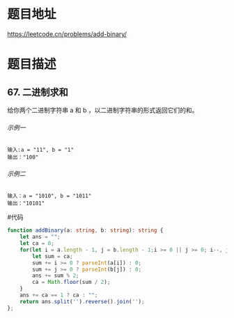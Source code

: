 # 题目地址
https://leetcode.cn/problems/add-binary/

# 题目描述

## 67. 二进制求和

给你两个二进制字符串 a 和 b ，以二进制字符串的形式返回它们的和。

###### 示例一

```text
输入:a = "11", b = "1"
输出："100"
```

###### 示例二

```text
输入：a = "1010", b = "1011"
输出："10101"
```


#代码
```ts
function addBinary(a: string, b: string): string {
    let ans = "";
    let ca = 0;
    for(let i = a.length - 1, j = b.length - 1;i >= 0 || j >= 0; i--, j--) {
        let sum = ca;
        sum += i >= 0 ? parseInt(a[i]) : 0;
        sum += j >= 0 ? parseInt(b[j]) : 0;
        ans += sum % 2;
        ca = Math.floor(sum / 2);
    }
    ans += ca == 1 ? ca : "";
    return ans.split('').reverse().join('');
};
```
